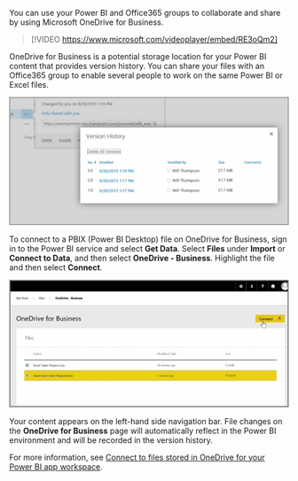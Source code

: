 You can use your Power BI and Office365 groups to collaborate and share by using Microsoft OneDrive for Business.

> [!VIDEO https://www.microsoft.com/videoplayer/embed/RE3oQm2]

OneDrive for Business is a potential storage location for your Power BI content that provides version history. You can share your files with an Office365 group to enable several people to work on the same Power BI or Excel files.

![Screenshot of the "Version History" dialog.](../media/6-4a-1.png)

To connect to a PBIX (Power BI Desktop) file on OneDrive for Business, sign in to the Power BI service and select **Get Data**. Select **Files** under **Import** or **Connect to Data**, and then select **OneDrive - Business**. Highlight the file and then select **Connect**.

![Screenshot of selecting a PBIX file.](../media/6-4a-2.png)

Your content appears on the left-hand side navigation bar. File changes on the **OneDrive for Business** page will automatically reflect in the Power BI environment and will be recorded in the version history.

For more information, see [Connect to files stored in OneDrive for your Power BI app workspace](https://docs.microsoft.com/power-bi/service-connect-to-files-in-app-workspace-onedrive-for-business).
